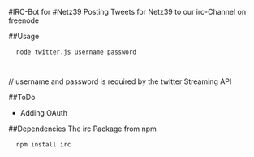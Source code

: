 #IRC-Bot for #Netz39
Posting Tweets for Netz39 to our irc-Channel on freenode

##Usage
<pre> <code> node twitter.js username password </pre> </code>
// username and password is required by the twitter Streaming API

##ToDo
* Adding OAuth

##Dependencies
The irc Package from npm
<pre> <code> npm install irc </code> </pre>
